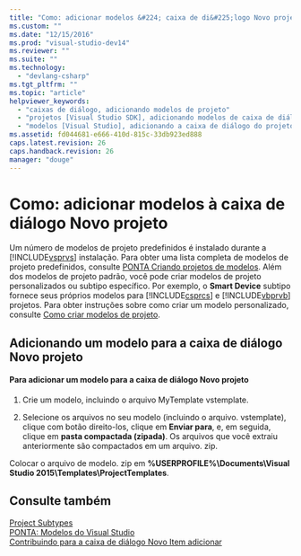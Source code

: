 ```yaml
---
title: "Como: adicionar modelos &#224; caixa de di&#225;logo Novo projeto | Microsoft Docs"
ms.custom: ""
ms.date: "12/15/2016"
ms.prod: "visual-studio-dev14"
ms.reviewer: ""
ms.suite: ""
ms.technology: 
  - "devlang-csharp"
ms.tgt_pltfrm: ""
ms.topic: "article"
helpviewer_keywords: 
  - "caixas de diálogo, adicionando modelos de projeto"
  - "projetos [Visual Studio SDK], adicionando modelos de caixa de diálogo"
  - "modelos [Visual Studio], adicionando a caixa de diálogo do projeto"
ms.assetid: fd044681-e666-410d-815c-33db923ed888
caps.latest.revision: 26
caps.handback.revision: 26
manager: "douge"
---
```

# Como: adicionar modelos &#224; caixa de di&#225;logo Novo projeto
Um número de modelos de projeto predefinidos é instalado durante a [!INCLUDE[vsprvs](../code-quality/includes/vsprvs_md.md)] instalação. Para obter uma lista completa de modelos de projeto predefinidos, consulte [PONTA Criando projetos de modelos](http://msdn.microsoft.com/pt-br/7c36d86a-6b79-4480-8228-0f925f1204b2). Além dos modelos de projeto padrão, você pode criar modelos de projeto personalizados ou subtipo específico. Por exemplo, o **Smart Device** subtipo fornece seus próprios modelos para [!INCLUDE[csprcs](../data-tools/includes/csprcs_md.md)] e [!INCLUDE[vbprvb](../code-quality/includes/vbprvb_md.md)] projetos. Para obter instruções sobre como criar um modelo personalizado, consulte [Como criar modelos de projeto](../ide/how-to-create-project-templates.md).  
  
## Adicionando um modelo para a caixa de diálogo Novo projeto  
  
#### Para adicionar um modelo para a caixa de diálogo Novo projeto  
  
1.  Crie um modelo, incluindo o arquivo MyTemplate vstemplate.  
  
2.  Selecione os arquivos no seu modelo \(incluindo o arquivo. vstemplate\), clique com botão direito\-los, clique em **Enviar para**, e, em seguida, clique em **pasta compactada \(zipada\)**. Os arquivos que você extraiu anteriormente são compactados em um arquivo. zip.  
  
 Colocar o arquivo de modelo. zip em **%USERPROFILE%\\Documents\\Visual Studio 2015\\Templates\\ProjectTemplates**.  
  
## Consulte também  
 [Project Subtypes](d235b47b-cf11-4d47-a63f-e33d9d16105d2044a030-0795-4940-bd65-a6e44de98a0f)   
 [PONTA: Modelos do Visual Studio](http://msdn.microsoft.com/pt-br/141fccaa-d68f-4155-822b-27f35dd94041)   
 [Contribuindo para a caixa de diálogo Novo Item adicionar](../extensibility/internals/contributing-to-the-add-new-item-dialog-box.md)